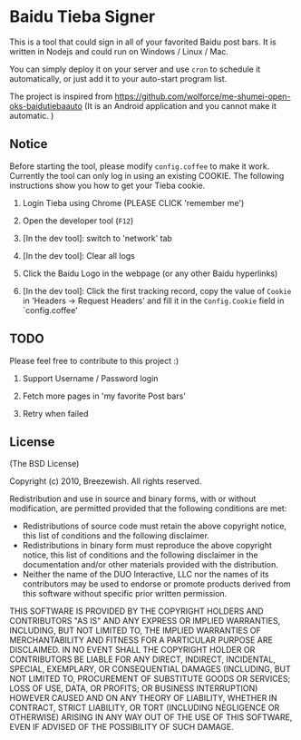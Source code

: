 Baidu Tieba Signer
==================

This is a tool that could sign in all of your favorited Baidu post bars. It is written in Nodejs and could run on Windows / Linux / Mac.

You can simply deploy it on your server and use `cron` to schedule it automatically, or just add it to your auto-start program list.

The project is inspired from https://github.com/wolforce/me-shumei-open-oks-baidutiebaauto (It is an Android application and you cannot make it automatic. )

## Notice

Before starting the tool, please modify `config.coffee` to make it work. Currently the tool can only log in using an existing COOKIE. The following instructions show you how to get your Tieba cookie.

1. Login Tieba using Chrome (PLEASE CLICK 'remember me')

2. Open the developer tool (`F12`)

3. [In the dev tool]: switch to 'network' tab

4. [In the dev tool]: Clear all logs

5. Click the Baidu Logo in the webpage (or any other Baidu hyperlinks)

6. [In the dev tool]: Click the first tracking record, copy the value of `Cookie` in 'Headers -> Request Headers' and fill it in the `Config.Cookie` field in `config.coffee'

## TODO

Please feel free to contribute to this project :)

1. Support Username / Password login

2. Fetch more pages in 'my favorite Post bars'

3. Retry when failed

## License

(The BSD License)

Copyright (c) 2010, Breezewish.
All rights reserved.

Redistribution and use in source and binary forms, with or without modification, 
are permitted provided that the following conditions are met:

* Redistributions of source code must retain the above copyright notice, this 
  list of conditions and the following disclaimer.
* Redistributions in binary form must reproduce the above copyright notice, this 
  list of conditions and the following disclaimer in the documentation and/or 
  other materials provided with the distribution.
* Neither the name of the DUO Interactive, LLC nor the names of its contributors
  may be used to endorse or promote products derived from this software without 
  specific prior written permission.

THIS SOFTWARE IS PROVIDED BY THE COPYRIGHT HOLDERS AND CONTRIBUTORS "AS IS" AND 
ANY EXPRESS OR IMPLIED WARRANTIES, INCLUDING, BUT NOT LIMITED TO, THE IMPLIED 
WARRANTIES OF MERCHANTABILITY AND FITNESS FOR A PARTICULAR PURPOSE ARE 
DISCLAIMED. IN NO EVENT SHALL THE COPYRIGHT HOLDER OR CONTRIBUTORS BE LIABLE 
FOR ANY DIRECT, INDIRECT, INCIDENTAL, SPECIAL, EXEMPLARY, OR CONSEQUENTIAL 
DAMAGES (INCLUDING, BUT NOT LIMITED TO, PROCUREMENT OF SUBSTITUTE GOODS OR 
SERVICES; LOSS OF USE, DATA, OR PROFITS; OR BUSINESS INTERRUPTION) HOWEVER 
CAUSED AND ON ANY THEORY OF LIABILITY, WHETHER IN CONTRACT, STRICT LIABILITY, 
OR TORT (INCLUDING NEGLIGENCE OR OTHERWISE) ARISING IN ANY WAY OUT OF THE USE 
OF THIS SOFTWARE, EVEN IF ADVISED OF THE POSSIBILITY OF SUCH DAMAGE.